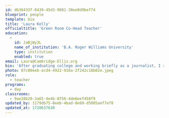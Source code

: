```yaml
---
id: db36433f-8439-45d3-9081-38ee0d9bef74
blueprint: people
template: bio
title: 'Laura Kelly'
officialtitle: 'Green Room Co-Head Teacher'
education:
  -
    id: JaBjWy3L
    name_of_institution: 'B.A. Roger Williams University'
    type: institution
    enabled: true
email: Laura@Cambridge-Ellis.org
bio: 'After graduating college and working briefly as a journalist, I rediscovered my passion for working with young children while volunteering at a preschool for children who were without a home. I have taught ages 3-5, working first as a preschool teacher in NH and then as a kindergarten prep teacher in Cambridge. My favorite part about teaching is seeing the world through the children’s eyes and learning beside them. In my spare time, I enjoy traveling, exploring new places, and relaxing at my family’s lake house in NH.'
photo: 07c00eeb-acd4-4922-916a-2f242c18b02e.jpeg
role:
  - teacher
programs:
  - day
classrooms:
  - 9ae28b20-3a65-4e4b-8f56-4de6eef458f9
updated_by: 1179db75-8eeb-4bad-8e60-d5005aef7ef8
updated_at: 1720637630
---
```

